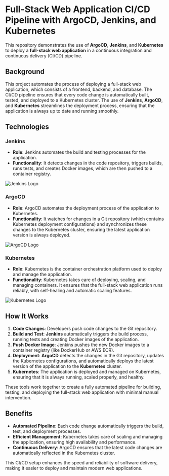 # Full-Stack Web Application CI/CD Pipeline with ArgoCD, Jenkins, and Kubernetes

This repository demonstrates the use of **ArgoCD**, **Jenkins**, and **Kubernetes** to deploy a **full-stack web application** in a continuous integration and continuous delivery (CI/CD) pipeline.

## Background

This project automates the process of deploying a full-stack web application, which consists of a frontend, backend, and database. The CI/CD pipeline ensures that every code change is automatically built, tested, and deployed to a Kubernetes cluster. The use of **Jenkins**, **ArgoCD**, and **Kubernetes** streamlines the deployment process, ensuring that the application is always up to date and running smoothly.

## Technologies

### Jenkins
- **Role**: Jenkins automates the build and testing processes for the application.
- **Functionality**: It detects changes in the code repository, triggers builds, runs tests, and creates Docker images, which are then pushed to a container registry.

![Jenkins Logo](https://upload.wikimedia.org/wikipedia/commons/thumb/3/33/Jenkins_logo.svg/2560px-Jenkins_logo.svg.png)

### ArgoCD
- **Role**: ArgoCD automates the deployment process of the application to Kubernetes.
- **Functionality**: It watches for changes in a Git repository (which contains Kubernetes deployment configurations) and synchronizes these changes to the Kubernetes cluster, ensuring the latest application version is always deployed.

![ArgoCD Logo](https://argoproj.github.io/argo-cd/img/logo/argo-cd-logo.svg)

### Kubernetes
- **Role**: Kubernetes is the container orchestration platform used to deploy and manage the application.
- **Functionality**: Kubernetes takes care of deploying, scaling, and managing containers. It ensures that the full-stack web application runs reliably, with self-healing and automatic scaling features.

![Kubernetes Logo](https://upload.wikimedia.org/wikipedia/commons/3/39/Kubernetes_logo.svg)

## How It Works

1. **Code Changes**: Developers push code changes to the Git repository.
2. **Build and Test**: **Jenkins** automatically triggers the build process, running tests and creating Docker images of the application.
3. **Push Docker Image**: Jenkins pushes the new Docker images to a container registry (like DockerHub or AWS ECR).
4. **Deployment**: **ArgoCD** detects the changes in the Git repository, updates the Kubernetes configurations, and automatically deploys the latest version of the application to the **Kubernetes** cluster.
5. **Kubernetes**: The application is deployed and managed on Kubernetes, ensuring that it is always running, scaled properly, and healthy.

These tools work together to create a fully automated pipeline for building, testing, and deploying the full-stack web application with minimal manual intervention.

## Benefits

- **Automated Pipeline**: Each code change automatically triggers the build, test, and deployment processes.
- **Efficient Management**: Kubernetes takes care of scaling and managing the application, ensuring high availability and performance.
- **Continuous Delivery**: ArgoCD ensures that the latest code changes are automatically reflected in the Kubernetes cluster.

This CI/CD setup enhances the speed and reliability of software delivery, making it easier to deploy and maintain modern web applications.
